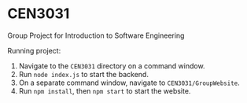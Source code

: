 # CEN3031
Group Project for Introduction to Software Engineering

Running project:
1. Navigate to the `CEN3031` directory on a command window.
2. Run `node index.js` to start the backend.
3. On a separate command window, navigate to `CEN3031/GroupWebsite`.
4. Run `npm install`, then `npm start` to start the website.
